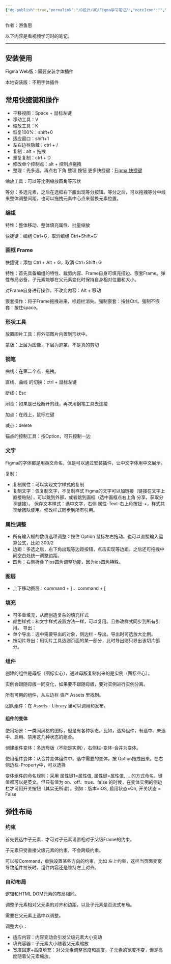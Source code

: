 ```yaml
---
{"dg-publish":true,"permalink":"/D设计/UE/Figma学习笔记/","noteIcon":"","created":"2024-04-17T15:18:32.000+08:00","updated":"2024-04-24T00:40:56.000+08:00"}
---
```



作者：游鱼思

以下内容是看视频学习时的笔记。

---

## 安装使用

Figma Web版：需要安装字体插件

本地安装版：不用字体插件

## 常用快捷键和操作
- 平移视图：Space + 鼠标左键
- 移动工具：V
- 缩放工具：K
- 恢复100%：shift+0
- 适应窗口：shift+1
- 左右边栏隐藏：ctrl + /
- 复制：alt + 拖拽
- 重复复制：ctrl + D
- 修改单个控制点：alt + 控制点拖拽
- 整理：先多选，再点右下角 整理 按钮
更多快捷键：[Figma 快捷键](https://www.cnblogs.com/sbgong/p/15652611.html)

缩放工具：可以等比例缩放圆角等形状

等分：多选元素，之后在选框右下腹出现等分按钮。等分之后，可以拖拽等分中线来整体调整间距，也可以拖拽元素中心点来替换元素位置。

### 编组

特性：整体移动、整体填充属性、批量缩放

快捷键：编组 Ctrl+G，取消编组 Ctrl+Shift+G

### 画框 Frame

快捷键：添加 Ctrl + Alt + G，取消 Ctrl+Shift+G

特性：首先具备编组的特性、裁剪内容、Frame自身可填充描边、嵌套Frame。弹性布局必备，子元素能够在父元素变化时保持自身相对位置和大小。

对Frame自身进行操作，不改变内容：Alt + 移动

嵌套操作：将子Frame拖拽进来，标题栏消失。强制嵌套：按住Ctrl。强制不嵌套：按住space。

### 形状工具

放置图片工具：将外部图片内置到形状中。

蒙版：上层为图像，下层为遮罩。不是真的剪切

### 钢笔

曲线：在第二个点，拖拽。

直线、曲线 的切换：ctrl + 鼠标左键

断线：Esc

闭合：如果是已经断开的线，再次用钢笔工具去连接

加点：在线上，鼠标左键

减点：delete

锚点的控制工具：按Option，可只控制一边

### 文字

Figma的字体都是用英文命名，但是可以通过安装插件，让中文字体用中文展示。

复制：

- 复制属性：可以实现文字样式的复制
- 复制文字：仅复制文字，不复制样式
Figma的文字可以加链接（链接在文字上直接粘贴），可以跳到外部，或者跳到画框（选中画框点右上角 分享，获取分享链接）。
保存文本样式：选中文字，右侧 属性-Text-右上角按钮-+，样式共享给团队使用。修改样式同步到所有引用。

### 属性调整
- 所有输入框的数值选项调整：按住 Option 鼠标左右拖动。也可以直接输入运算公式，比如 300/2
- 边距：多选之后，右下角出现等边距按钮，点击实现等边距。之后还可拖拽中间空白处统一调整边距。
- 圆角：右侧折叠了ios圆角调整功能，因为ios圆角特殊。
### 图层
- 上下移动图层：command + ] 、command + [
### 填充
- 可多重填充，从而创造复杂的填充样式
- 颜色样式：和文字样式设置方法一样，可以复用。且修改样式同步到所有引用。
导出：
- 单个导出：选中需要导出的对象，侧边栏 - 导出。导出时可选放大比例。
- 按切片导出：用切片工具选则页面的某一部分，此时导出则只导出该切片部分。
### 组件

创建的组件是母版（图标实心），通过母版复制出来的是实例（图标空心）。

实例会跟随母版一同变化，如果要不跟随母版，要对实例进行实例分离。

所有可用的组件，从左边栏 资产 Assets 里找到。

团队组件：在 Assets - Library 里可以调用和发布。

#### 组件的变体

使用场景：一类同风格的图标，但是有各种状态。比如，选择组件，有选中、未选中、启用、禁用这几种状态的组合。

创建组件变体：多选母版（不能是实例），右侧栏-变体-合并为变体。

使用组件变体：从合并变体组件中，选中需要的变体，按 Option拖拽出来。在右侧边栏-Property中，可以选择

变体组件的命名规则：采用 属性键1=属性值, 属性键=属性值, ... 的方式命名，键值都可以是英文。但只有值为 on、off、true、false 的时候，在变体实例的侧边栏才可用开关按钮（其实无所谓）。例如：版本=iOS, 启用状态=On, 开关状态 = False

## 弹性布局
### 约束

首先要选中子元素，才可对子元素设置相对于父级Frame的约束。

子元素只受直接父级元素的约束，不会跨级约束。

可以按Command，单独设置某些方向的约束，比如 左上约束，这样当页面变宽导致组件拉长时，组件内容还是维持左上对齐。

### 自动布局

逻辑和HTML DOM元素的布局相同。

调整子元素相对父元素的对齐和边距，以及子元素是否流式布局。

需要在父元素上选中以调整。

调整大小：

- 适应内容：内容变动会引发父级元素大小变动
- 填充容器：子元素大小随着父元素缩放
- 宽度固定+高度填充：对父元素调整宽度和高度，子元素的宽度不变，但是高度随着父元素缩放。